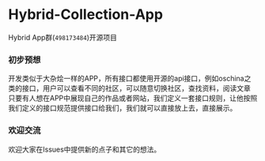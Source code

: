 # Hybrid-Collection-App
Hybrid App群(`498173484`)开源项目

### 初步预想
开发类似于大杂烩一样的APP，所有接口都使用开源的api接口，例如oschina之类的接口，用户可以查看不同的社区，可以随意切换社区，查找资料，阅读文章
只要有人想在APP中展现自己的作品或者网站，我们定义一套接口规则，让他按照我们定义的接口规范提供接口给我们，我们就可以直接放上去，直接展示。

### 欢迎交流

欢迎大家在Issues中提供新的点子和其它的想法。
